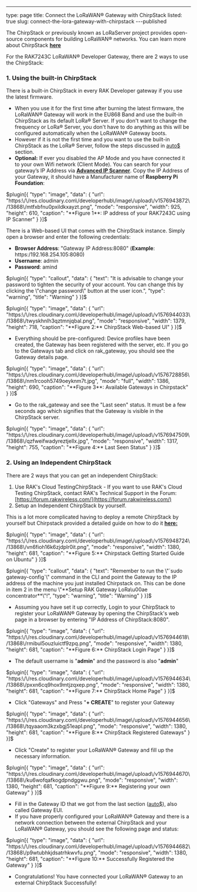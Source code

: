 ---
type: page
title: Connect the LoRaWAN® Gateway with ChirpStack
listed: true
slug: connect-the-lora-gateway-with-chirpstack
---published

The ChirpStack or previously known as LoRaServer project provides open-source components for building LoRaWAN® networks. You can learn more about ChirpStack [**here**](https://www.chirpstack.io/)

For the RAK7243C LoRaWAN® Developer Gateway, there are 2 ways to use the ChirpStack:

### 1. Using the built-in ChirpStack

There is a built-in ChirpStack in every RAK Developer gateway if you use the latest firmware.

- When you use it for the first time after burning the latest firmware, the LoRaWAN® Gateway will work in the EU868 Band and use the built-in ChirpStack as its default LoRa®  Server. If you don't want to change the frequency or LoRa® Server, you don't have to do anything as this will be configured automatically when the LoRaWAN® Gateway boots.
- However if it is not the first time and you want to use the built-in ChirpStack as the LoRa® Server, follow the steps discussed in [auto$](/rak7243c-lorawan-developer-gateway/configuring-the-gateway) section.
- **Optional:** If ever you disabled the AP Mode and you have connected it to your own Wifi network (Client Mode). You can search for your gateway’s IP Address via [**Advanced IP Scanner**](https://www.advanced-ip-scanner.com/). Copy the IP Address of your Gateway, it should have a Manufacturer name of **Raspberry Pi Foundation**:

$plugin[{
    "type": "image",
    "data": {
        "url": "https:\/\/res.cloudinary.com\/developerhub\/image\/upload\/v1576943872\/13868\/mtfxbfnu0pxildkxayzt.png",
        "mode": "responsive",
        "width": 925,
        "height": 610,
        "caption": "**Figure 1**: IP address of your RAK7243C using IP Scanner"
    }
}]$

There is a Web-based UI that comes with the ChirpStack instance. Simply open a browser and enter the following credentials:

- **Browser Address**: "Gateway IP Address:8080" (**Example**: https:/192.168.254.105:8080)
- **Username**: admin
- **Password**: amind

$plugin[{
    "type": "callout",
    "data": {
        "text": "It is advisable to change your password to tighten the security of your account. You can change this by clicking the \"change password\" button at the user icon.",
        "type": "warning",
        "title": "Warning"
    }
}]$

$plugin[{
    "type": "image",
    "data": {
        "url": "https:\/\/res.cloudinary.com\/developerhub\/image\/upload\/v1576944033\/13868\/twyskhnlh3qztmnjqbal.png",
        "mode": "responsive",
        "width": 1379,
        "height": 718,
        "caption": "**Figure 2:** ChirpStack Web-based UI"
    }
}]$

- Everything should be pre-configured: Device profiles have been created, the Gateway has been registered with the server, etc. If you go to the Gateways tab and click on rak_gateway, you should see the Gateway details page.

$plugin[{
    "type": "image",
    "data": {
        "url": "https:\/\/res.cloudinary.com\/developerhub\/image\/upload\/v1576728856\/13868\/nm1rcooh5749oeyknm7t.jpg",
        "mode": "full",
        "width": 1386,
        "height": 690,
        "caption": "**Figure 3**: Available Gateways in Chirpstack"
    }
}]$

- Go to the rak_gateway and see the "Last seen" status. It must be a few seconds ago which signifies that the Gateway is visible in the ChirpStack server.

$plugin[{
    "type": "image",
    "data": {
        "url": "https:\/\/res.cloudinary.com\/developerhub\/image\/upload\/v1576947509\/13868\/qzfweifwadyreztjellx.jpg",
        "mode": "responsive",
        "width": 1317,
        "height": 755,
        "caption": "**Figure 4:** Last Seen Status"
    }
}]$

### 2. Using an Independent ChirpStack

There are 2 ways that you can get an independent ChirpStack:

1. Use RAK's Cloud TestingChirpStack - If you want to use RAK's Cloud Testing ChirpStack, contact RAK's Technical Support in the Forum: [https://forum.rakwireless.com/](https://forum.rakwireless.com/)
2. Setup an Independent ChirpStack by yourself.

This is a lot more complicated having to deploy a remote ChirpStack by yourself but Chirpstack provided a detailed guide on how to do it **[here](https://www.chirpstack.io/guides/debian-ubuntu/)[:](https://www.chirpstack.io/gateway-bridge/overview/)**

$plugin[{
    "type": "image",
    "data": {
        "url": "https:\/\/res.cloudinary.com\/developerhub\/image\/upload\/v1576948724\/13868\/vn6fioh16k6zjdplr0it.png",
        "mode": "responsive",
        "width": 1380,
        "height": 681,
        "caption": "**Figure 5:** Chirpstack Getting Started Guide on Ubuntu"
    }
}]$

$plugin[{
    "type": "callout",
    "data": {
        "text": "Remember to run the \"`sudo gateway-config`\" command in the CLI and point the Gateway to the IP address of the machine you just installed Chirpstack on. This can be done in item 2 in the menu \"**Setup RAK Gateway LoRa\u00ae concentrator**\"!",
        "type": "warning",
        "title": "Warning"
    }
}]$

- Assuming you have set it up correctly, Login to your ChirpStack to register your LoRaWAN® Gateway by opening the ChirpStack's web page in a browser by entering "IP Address of ChirpStack:8080".

$plugin[{
    "type": "image",
    "data": {
        "url": "https:\/\/res.cloudinary.com\/developerhub\/image\/upload\/v1576944618\/13868\/rmibul5ouzluictf9zpq.png",
        "mode": "responsive",
        "width": 1380,
        "height": 681,
        "caption": "**Figure 6:** ChirpStack Login Page"
    }
}]$

- The default username is "**admin**" and the password is also "**admin**"

$plugin[{
    "type": "image",
    "data": {
        "url": "https:\/\/res.cloudinary.com\/developerhub\/image\/upload\/v1576944634\/13868\/pxxn6cq9hox9mtjzqxep.png",
        "mode": "responsive",
        "width": 1380,
        "height": 681,
        "caption": "**Figure 7:** ChirpStack Home Page"
    }
}]$

- Click "Gateways" and Press "**+ CREATE**" to register your Gateway

$plugin[{
    "type": "image",
    "data": {
        "url": "https:\/\/res.cloudinary.com\/developerhub\/image\/upload\/v1576944656\/13868\/tqyaaom3kzxbgj51eapl.png",
        "mode": "responsive",
        "width": 1380,
        "height": 681,
        "caption": "**Figure 8:** ChirpStack Registered Gateways"
    }
}]$

- Click "Create" to register your LoRaWAN® Gateway and fill up the necessary information.

$plugin[{
    "type": "image",
    "data": {
        "url": "https:\/\/res.cloudinary.com\/developerhub\/image\/upload\/v1576944670\/13868\/ku6wofqafkogdpndggwu.png",
        "mode": "responsive",
        "width": 1380,
        "height": 681,
        "caption": "**Figure 9:** Registering your own Gateway"
    }
}]$

- Fill in the Gateway ID that we got from the last section ([auto$](/rak7243c-lorawan-developer-gateway/configuring-the-gateway)), also called Gateway EUI.
- If you have properly configured your LoRaWAN®  Gateway and there is a network connection between the external ChirpStack and your LoRaWAN® Gateway, you should see the following page and status:

$plugin[{
    "type": "image",
    "data": {
        "url": "https:\/\/res.cloudinary.com\/developerhub\/image\/upload\/v1576944682\/13868\/p9wtubhkjdsatrhkwvfu.png",
        "mode": "responsive",
        "width": 1380,
        "height": 681,
        "caption": "**Figure 10:** Successfully Registered the Gateway"
    }
}]$

- Congratulations! You have connected your LoRaWAN® Gateway to an external ChirpStack Successfully!

